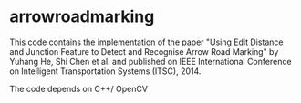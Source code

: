 # arrowroadmarking
This code contains the implementation of the paper "Using Edit Distance and Junction Feature to Detect and Recognise Arrow Road Marking" by Yuhang He, Shi Chen et al. and published on IEEE International Conference on Intelligent Transportation Systems (ITSC), 2014. 

The code depends on C++/ OpenCV 


